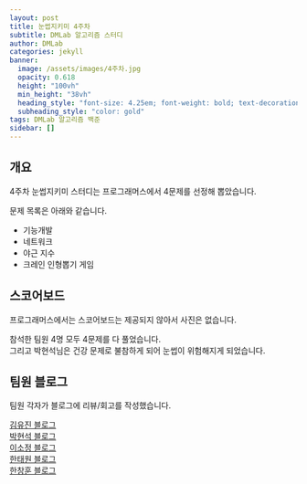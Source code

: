 ```yaml
---
layout: post
title: 눈썹지키미 4주차
subtitle: DMLab 알고리즘 스터디
author: DMLab
categories: jekyll
banner:
  image: /assets/images/4주차.jpg
  opacity: 0.618
  height: "100vh"
  min_height: "38vh"
  heading_style: "font-size: 4.25em; font-weight: bold; text-decoration: underline"
  subheading_style: "color: gold"
tags: DMLab 알고리즘 백준
sidebar: []
---
```


## 개요

4주차 눈썹지키미 스터디는 프로그래머스에서 4문제를 선정해 뽑았습니다.

문제 목록은 아래와 같습니다.  

* 기능개발
* 네트워크
* 야근 지수
* 크레인 인형뽑기 게임

## 스코어보드

프로그래머스에서는 스코어보드는 제공되지 않아서 사진은 없습니다.

참석한 팀원 4명 모두 4문제를 다 풀었습니다.  
그리고 박현석님은 건강 문제로 불참하게 되어 눈썹이 위험해지게 되었습니다.

## 팀원 블로그

팀원 각자가 블로그에 리뷰/회고를 작성했습니다.

[김유진 블로그](https://github.com/Erica1217/algorithm-study-save-eyebrow)  
[박현석 블로그](https://github.com/gustjr7879/problem_solve/tree/main/%EB%AA%A8%EA%B0%81%EC%BD%94)  
[이소정 블로그](https://github.com/grapefruit224/protect_eyebrow)  
[한태원 블로그](https://github.com/hantawon123/K_lab-study)  
[한창훈 블로그](https://blog.noye.work/tags/%EC%95%8C%EA%B3%A0%EB%A6%AC%EC%A6%98)  
